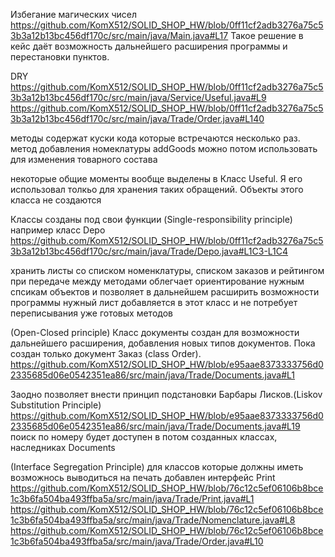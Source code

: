 Избегание магических чисел
https://github.com/KomX512/SOLID_SHOP_HW/blob/0ff11cf2adb3276a75c53b3a12b13bc456df170c/src/main/java/Main.java#L17
Такое решение в кейс даёт возможность дальнейшего расширения программы и перестановки пунктов.

DRY
https://github.com/KomX512/SOLID_SHOP_HW/blob/0ff11cf2adb3276a75c53b3a12b13bc456df170c/src/main/java/Service/Useful.java#L9
https://github.com/KomX512/SOLID_SHOP_HW/blob/0ff11cf2adb3276a75c53b3a12b13bc456df170c/src/main/java/Trade/Order.java#L140

методы содержат куски кода которые встречаются несколько раз.
метод добавления номеклатуры addGoods можно потом использовать для изменения товарного состава

некоторые общие моменты вообще выделены в Класс Useful. Я его использовал толкьо для хранения таких обращений. Объекты этого класса не создаются

Классы созданы под свои функции (Single-responsibility principle)
например класс Depo
https://github.com/KomX512/SOLID_SHOP_HW/blob/0ff11cf2adb3276a75c53b3a12b13bc456df170c/src/main/java/Trade/Depo.java#L1C3-L1C4

хранить листы со списком номенклатуры, списком заказов и рейтингом
при передаче между методами облегчает ориентирование нужным спсикам объектов
и позволяет в дальнейшем расширить возможности программы
нужный лист добавляется в этот класс и не потребует переписывания уже готовых методов

(Open-Closed principle)
Класс документы создан для возможности дальнейшего расширения, добавления новых типов документов.
Пока создан только документ Заказ (class Order). 
 https://github.com/KomX512/SOLID_SHOP_HW/blob/e95aae8373333756d02335685d06e0542351ea86/src/main/java/Trade/Documents.java#L1

Заодно позволяет внести принцип подстановки Барбары Лисков.(Liskov Substitution Principle)
https://github.com/KomX512/SOLID_SHOP_HW/blob/e95aae8373333756d02335685d06e0542351ea86/src/main/java/Trade/Documents.java#L19
поиск по номеру будет доступен в потом созданных классах, наследниках Documents

(Interface Segregation Principle)
для классов которые должны иметь возможнось выводиться на печать 
добавлен интерфейс Print
https://github.com/KomX512/SOLID_SHOP_HW/blob/76c12c5ef06106b8bce1c3b6fa504ba493ffba5a/src/main/java/Trade/Print.java#L1
https://github.com/KomX512/SOLID_SHOP_HW/blob/76c12c5ef06106b8bce1c3b6fa504ba493ffba5a/src/main/java/Trade/Nomenclature.java#L8
https://github.com/KomX512/SOLID_SHOP_HW/blob/76c12c5ef06106b8bce1c3b6fa504ba493ffba5a/src/main/java/Trade/Order.java#L10
